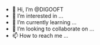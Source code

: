 - 👋 Hi, I’m @DIGOOFT
- 👀 I’m interested in ...
- 🌱 I’m currently learning ...
- 💞️ I’m looking to collaborate on ...
- 📫 How to reach me ...

<!---
DIGOOFT/DIGOOFT is a ✨ special ✨ repository because its `README.md` (this file) appears on your GitHub profile.
You can click the Preview link to take a look at your changes.
--->
